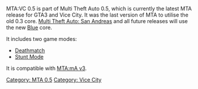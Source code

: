 MTA:VC 0.5 is part of Multi Theft Auto 0.5, which is currently the latest MTA release for GTA3 and Vice City. It was the last version of MTA to utilise the old 0.3 core. [Multi Theft Auto: San Andreas](/docs/client_manual.md "wikilink") and all future releases will use the new [Blue](/docs/blue.md "wikilink") core.

It includes two game modes:

-   [Deathmatch](/docs/mta:vc_deathmatch_gamemode.md "wikilink")
-   [Stunt Mode](/docs/mta:vc_stunt_gamemode.md "wikilink")

It is compatible with [MTA:mA v3](/docs/mta:ma#v3_series.md "wikilink").

[Category: MTA 0.5](/docs/category:_mta_0.5.md "wikilink") [Category: Vice City](/docs/category:_vice_city.md "wikilink")
